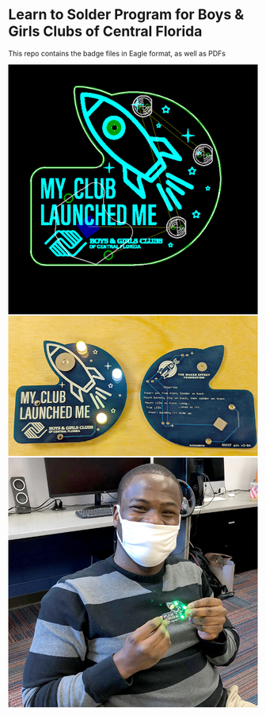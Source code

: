 # Learn to Solder Program for Boys & Girls Clubs of Central Florida

This repo contains the badge files in Eagle format, as well as PDFs

![BGCCF Learn to Solder Badge render](images/pin_pcb.png)
![BGCCF Learn to Solder Badge photo](images/bgccf-lts-pin.jpg)
![BGCCF Learn to Solder Badge render](images/bgccf-lts-training.jpg)

